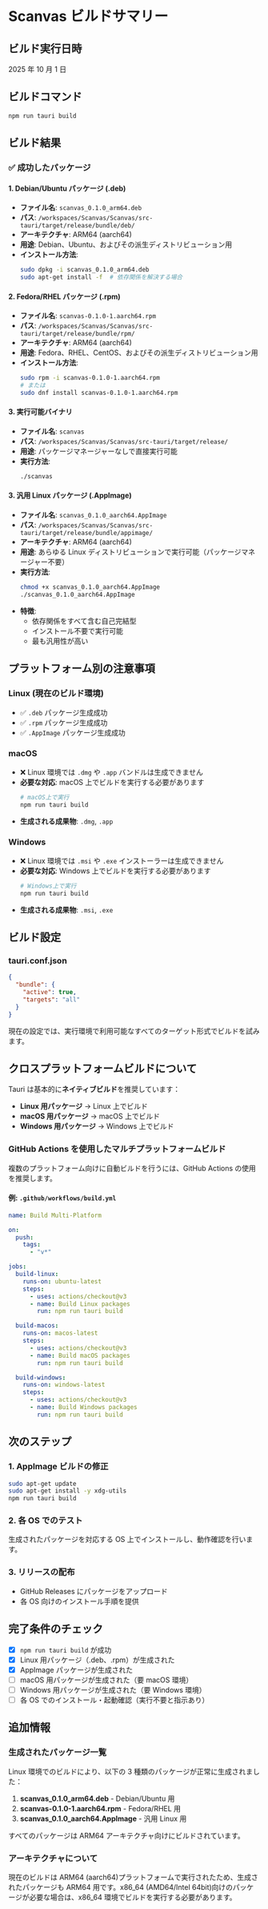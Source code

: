 # Scanvas ビルドサマリー

## ビルド実行日時

2025 年 10 月 1 日

## ビルドコマンド

```bash
npm run tauri build
```

## ビルド結果

### ✅ 成功したパッケージ

#### 1. Debian/Ubuntu パッケージ (.deb)

- **ファイル名**: `scanvas_0.1.0_arm64.deb`
- **パス**: `/workspaces/Scanvas/Scanvas/src-tauri/target/release/bundle/deb/`
- **アーキテクチャ**: ARM64 (aarch64)
- **用途**: Debian、Ubuntu、およびその派生ディストリビューション用
- **インストール方法**:
  ```bash
  sudo dpkg -i scanvas_0.1.0_arm64.deb
  sudo apt-get install -f  # 依存関係を解決する場合
  ```

#### 2. Fedora/RHEL パッケージ (.rpm)

- **ファイル名**: `scanvas-0.1.0-1.aarch64.rpm`
- **パス**: `/workspaces/Scanvas/Scanvas/src-tauri/target/release/bundle/rpm/`
- **アーキテクチャ**: ARM64 (aarch64)
- **用途**: Fedora、RHEL、CentOS、およびその派生ディストリビューション用
- **インストール方法**:
  ```bash
  sudo rpm -i scanvas-0.1.0-1.aarch64.rpm
  # または
  sudo dnf install scanvas-0.1.0-1.aarch64.rpm
  ```

#### 3. 実行可能バイナリ

- **ファイル名**: `scanvas`
- **パス**: `/workspaces/Scanvas/Scanvas/src-tauri/target/release/`
- **用途**: パッケージマネージャーなしで直接実行可能
- **実行方法**:
  ```bash
  ./scanvas
  ```

#### 3. 汎用 Linux パッケージ (.AppImage)

- **ファイル名**: `scanvas_0.1.0_aarch64.AppImage`
- **パス**: `/workspaces/Scanvas/Scanvas/src-tauri/target/release/bundle/appimage/`
- **アーキテクチャ**: ARM64 (aarch64)
- **用途**: あらゆる Linux ディストリビューションで実行可能（パッケージマネージャー不要）
- **実行方法**:
  ```bash
  chmod +x scanvas_0.1.0_aarch64.AppImage
  ./scanvas_0.1.0_aarch64.AppImage
  ```
- **特徴**:
  - 依存関係をすべて含む自己完結型
  - インストール不要で実行可能
  - 最も汎用性が高い

## プラットフォーム別の注意事項

### Linux (現在のビルド環境)

- ✅ `.deb` パッケージ生成成功
- ✅ `.rpm` パッケージ生成成功
- ✅ `.AppImage` パッケージ生成成功

### macOS

- ❌ Linux 環境では `.dmg` や `.app` バンドルは生成できません
- **必要な対応**: macOS 上でビルドを実行する必要があります
  ```bash
  # macOS上で実行
  npm run tauri build
  ```
- **生成される成果物**: `.dmg`, `.app`

### Windows

- ❌ Linux 環境では `.msi` や `.exe` インストーラーは生成できません
- **必要な対応**: Windows 上でビルドを実行する必要があります
  ```bash
  # Windows上で実行
  npm run tauri build
  ```
- **生成される成果物**: `.msi`, `.exe`

## ビルド設定

### tauri.conf.json

```json
{
  "bundle": {
    "active": true,
    "targets": "all"
  }
}
```

現在の設定では、実行環境で利用可能なすべてのターゲット形式でビルドを試みます。

## クロスプラットフォームビルドについて

Tauri は基本的に**ネイティブビルド**を推奨しています：

- **Linux 用パッケージ** → Linux 上でビルド
- **macOS 用パッケージ** → macOS 上でビルド
- **Windows 用パッケージ** → Windows 上でビルド

### GitHub Actions を使用したマルチプラットフォームビルド

複数のプラットフォーム向けに自動ビルドを行うには、GitHub Actions の使用を推奨します。

#### 例: `.github/workflows/build.yml`

```yaml
name: Build Multi-Platform

on:
  push:
    tags:
      - "v*"

jobs:
  build-linux:
    runs-on: ubuntu-latest
    steps:
      - uses: actions/checkout@v3
      - name: Build Linux packages
        run: npm run tauri build

  build-macos:
    runs-on: macos-latest
    steps:
      - uses: actions/checkout@v3
      - name: Build macOS packages
        run: npm run tauri build

  build-windows:
    runs-on: windows-latest
    steps:
      - uses: actions/checkout@v3
      - name: Build Windows packages
        run: npm run tauri build
```

## 次のステップ

### 1. AppImage ビルドの修正

```bash
sudo apt-get update
sudo apt-get install -y xdg-utils
npm run tauri build
```

### 2. 各 OS でのテスト

生成されたパッケージを対応する OS 上でインストールし、動作確認を行います。

### 3. リリースの配布

- GitHub Releases にパッケージをアップロード
- 各 OS 向けのインストール手順を提供

## 完了条件のチェック

- [x] `npm run tauri build` が成功
- [x] Linux 用パッケージ（.deb、.rpm）が生成された
- [x] AppImage パッケージが生成された
- [ ] macOS 用パッケージが生成された（要 macOS 環境）
- [ ] Windows 用パッケージが生成された（要 Windows 環境）
- [ ] 各 OS でのインストール・起動確認（実行不要と指示あり）

## 追加情報

### 生成されたパッケージ一覧

Linux 環境でのビルドにより、以下の 3 種類のパッケージが正常に生成されました：

1. **scanvas_0.1.0_arm64.deb** - Debian/Ubuntu 用
2. **scanvas-0.1.0-1.aarch64.rpm** - Fedora/RHEL 用
3. **scanvas_0.1.0_aarch64.AppImage** - 汎用 Linux 用

すべてのパッケージは ARM64 アーキテクチャ向けにビルドされています。

### アーキテクチャについて

現在のビルドは ARM64 (aarch64)プラットフォームで実行されたため、生成されたパッケージも ARM64 用です。x86_64 (AMD64/Intel 64bit)向けのパッケージが必要な場合は、x86_64 環境でビルドを実行する必要があります。
